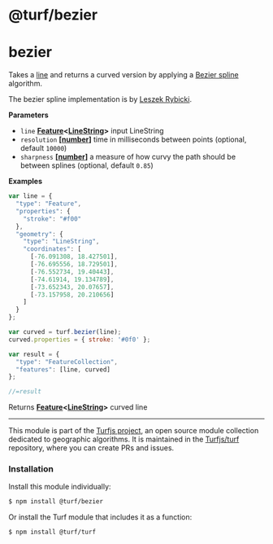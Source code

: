 # @turf/bezier

# bezier

Takes a [line](http://geojson.org/geojson-spec.html#linestring) and returns a curved version
by applying a [Bezier spline](http://en.wikipedia.org/wiki/B%C3%A9zier_spline)
algorithm.

The bezier spline implementation is by [Leszek Rybicki](http://leszek.rybicki.cc/).

**Parameters**

-   `line` **[Feature](http://geojson.org/geojson-spec.html#feature-objects)&lt;[LineString](http://geojson.org/geojson-spec.html#linestring)>** input LineString
-   `resolution` **\[[number](https://developer.mozilla.org/en-US/docs/Web/JavaScript/Reference/Global_Objects/Number)]** time in milliseconds between points (optional, default `10000`)
-   `sharpness` **\[[number](https://developer.mozilla.org/en-US/docs/Web/JavaScript/Reference/Global_Objects/Number)]** a measure of how curvy the path should be between splines (optional, default `0.85`)

**Examples**

```javascript
var line = {
  "type": "Feature",
  "properties": {
    "stroke": "#f00"
  },
  "geometry": {
    "type": "LineString",
    "coordinates": [
      [-76.091308, 18.427501],
      [-76.695556, 18.729501],
      [-76.552734, 19.40443],
      [-74.61914, 19.134789],
      [-73.652343, 20.07657],
      [-73.157958, 20.210656]
    ]
  }
};

var curved = turf.bezier(line);
curved.properties = { stroke: '#0f0' };

var result = {
  "type": "FeatureCollection",
  "features": [line, curved]
};

//=result
```

Returns **[Feature](http://geojson.org/geojson-spec.html#feature-objects)&lt;[LineString](http://geojson.org/geojson-spec.html#linestring)>** curved line

<!-- This file is automatically generated. Please don't edit it directly:
if you find an error, edit the source file (likely index.js), and re-run
./scripts/generate-readmes in the turf project. -->

---

This module is part of the [Turfjs project](http://turfjs.org/), an open source
module collection dedicated to geographic algorithms. It is maintained in the
[Turfjs/turf](https://github.com/Turfjs/turf) repository, where you can create
PRs and issues.

### Installation

Install this module individually:

```sh
$ npm install @turf/bezier
```

Or install the Turf module that includes it as a function:

```sh
$ npm install @turf/turf
```
